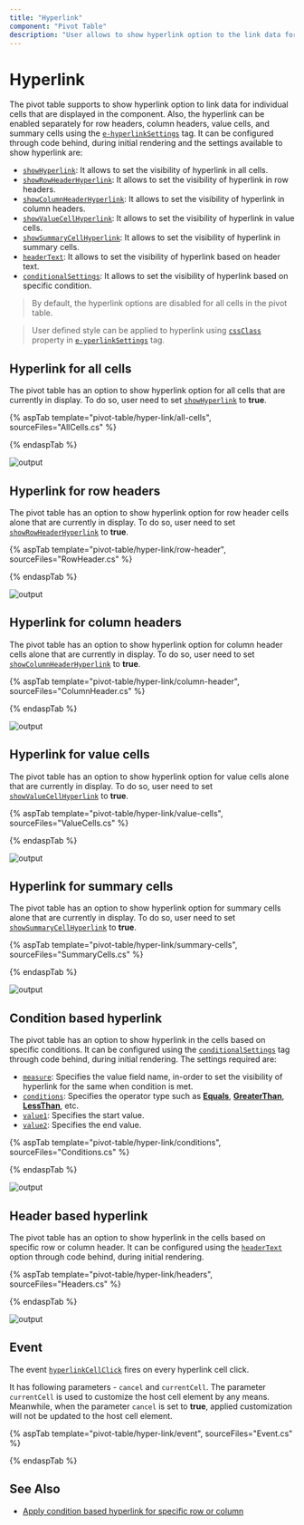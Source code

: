 ```yaml
---
title: "Hyperlink"
component: "Pivot Table"
description: "User allows to show hyperlink option to the link data for individual cells."
---
```


# Hyperlink

The pivot table supports to show hyperlink option to link data for individual cells that are displayed in the component. Also, the hyperlink can be enabled separately for row headers, column headers, value cells, and summary cells using the [`e-hyperlinkSettings`](https://help.syncfusion.com/cr/aspnetcore-js2/Syncfusion.EJ2~Syncfusion.EJ2.PivotView.PivotViewHyperlinkSettings_members.html) tag. It can be configured through code behind, during initial rendering and the settings available to show hyperlink are:

* [`showHyperlink`](https://help.syncfusion.com/cr/aspnetcore-js2/Syncfusion.EJ2~Syncfusion.EJ2.PivotView.PivotViewHyperlinkSettings~ShowHyperlink.html): It allows to set the visibility of hyperlink in all cells.
* [`showRowHeaderHyperlink`](https://help.syncfusion.com/cr/aspnetcore-js2/Syncfusion.EJ2~Syncfusion.EJ2.PivotView.PivotViewHyperlinkSettings~ShowRowHeaderHyperlink.html): It allows to set the visibility of hyperlink in row headers.
* [`showColumnHeaderHyperlink`](https://help.syncfusion.com/cr/aspnetcore-js2/Syncfusion.EJ2~Syncfusion.EJ2.PivotView.PivotViewHyperlinkSettings~ShowColumnHeaderHyperlink.html): It allows to set the visibility of hyperlink in column headers.
* [`showValueCellHyperlink`](https://help.syncfusion.com/cr/aspnetcore-js2/Syncfusion.EJ2~Syncfusion.EJ2.PivotView.PivotViewHyperlinkSettings~ShowValueCellHyperlink.html): It allows to set the visibility of hyperlink in value cells.
* [`showSummaryCellHyperlink`](https://help.syncfusion.com/cr/aspnetcore-js2/Syncfusion.EJ2~Syncfusion.EJ2.PivotView.PivotViewHyperlinkSettings~ShowSummaryCellHyperlink.html): It allows to set the visibility of hyperlink in summary cells.
* [`headerText`](https://help.syncfusion.com/cr/aspnetcore-js2/Syncfusion.EJ2~Syncfusion.EJ2.PivotView.PivotViewHyperlinkSettings~HeaderText.html): It allows to set the visibility of hyperlink based on header text.
* [`conditionalSettings`](https://help.syncfusion.com/cr/aspnetcore-js2/Syncfusion.EJ2~Syncfusion.EJ2.PivotView.PivotViewConditionalSetting_members.html): It allows to set the visibility of hyperlink based on specific condition.

<!-- markdownlint-disable MD028 -->
> By default, the hyperlink options are disabled for all cells in the pivot table.

> User defined style can be applied to hyperlink using [`cssClass`](https://help.syncfusion.com/cr/aspnetcore-js2/Syncfusion.EJ2~Syncfusion.EJ2.PivotView.PivotViewHyperlinkSettings~CssClass.html) property in [`e-yperlinkSettings`](https://help.syncfusion.com/cr/aspnetcore-js2/Syncfusion.EJ2~Syncfusion.EJ2.PivotView.PivotViewHyperlinkSettings_members.html) tag.

## Hyperlink for all cells

The pivot table has an option to show hyperlink option for all cells that are currently in display. To do so, user need to set [`showHyperlink`](https://help.syncfusion.com/cr/aspnetcore-js2/Syncfusion.EJ2~Syncfusion.EJ2.PivotView.PivotViewHyperlinkSettings~ShowHyperlink.html) to **true**.

{% aspTab template="pivot-table/hyper-link/all-cells", sourceFiles="AllCells.cs" %}

{% endaspTab %}

![output](images/hyperlink.png)

## Hyperlink for row headers

The pivot table has an option to show hyperlink option for row header cells alone that are currently in display. To do so, user need to set [`showRowHeaderHyperlink`](https://help.syncfusion.com/cr/aspnetcore-js2/Syncfusion.EJ2~Syncfusion.EJ2.PivotView.PivotViewHyperlinkSettings~ShowRowHeaderHyperlink.html) to **true**.

{% aspTab template="pivot-table/hyper-link/row-header", sourceFiles="RowHeader.cs" %}

{% endaspTab %}

![output](images/hyperlink-rowheader.png)

## Hyperlink for column headers

The pivot table has an option to show hyperlink option for column header cells alone that are currently in display. To do so, user need to set [`showColumnHeaderHyperlink`](https://help.syncfusion.com/cr/aspnetcore-js2/Syncfusion.EJ2~Syncfusion.EJ2.PivotView.PivotViewHyperlinkSettings~ShowColumnHeaderHyperlink.html) to **true**.

{% aspTab template="pivot-table/hyper-link/column-header", sourceFiles="ColumnHeader.cs" %}

{% endaspTab %}

![output](images/hyperlink-columnheader.png)

## Hyperlink for value cells

The pivot table has an option to show hyperlink option for value cells alone that are currently in display. To do so, user need to set [`showValueCellHyperlink`](https://help.syncfusion.com/cr/aspnetcore-js2/Syncfusion.EJ2~Syncfusion.EJ2.PivotView.PivotViewHyperlinkSettings~ShowValueCellHyperlink.html) to **true**.

{% aspTab template="pivot-table/hyper-link/value-cells", sourceFiles="ValueCells.cs" %}

{% endaspTab %}

![output](images/hyperlink-value.png)

## Hyperlink for summary cells

The pivot table has an option to show hyperlink option for summary cells alone that are currently in display. To do so, user need to set [`showSummaryCellHyperlink`](https://help.syncfusion.com/cr/aspnetcore-js2/Syncfusion.EJ2~Syncfusion.EJ2.PivotView.PivotViewHyperlinkSettings~ShowSummaryCellHyperlink.html) to **true**.

{% aspTab template="pivot-table/hyper-link/summary-cells", sourceFiles="SummaryCells.cs" %}

{% endaspTab %}

![output](images/hyperlink-summary.png)

## Condition based hyperlink

The pivot table has an option to show hyperlink in the cells based on specific conditions. It can be configured using the [`conditionalSettings`](https://help.syncfusion.com/cr/aspnetcore-js2/Syncfusion.EJ2~Syncfusion.EJ2.PivotView.PivotViewConditionalSetting_members.html) tag through code behind, during initial rendering. The settings required are:

* [`measure`](https://help.syncfusion.com/cr/aspnetcore-js2/Syncfusion.EJ2~Syncfusion.EJ2.PivotView.PivotViewConditionalSetting~Measure.html): Specifies the value field name, in-order to set the visibility of hyperlink for the same when condition is met.
* [`conditions`](https://help.syncfusion.com/cr/aspnetcore-js2/Syncfusion.EJ2~Syncfusion.EJ2.PivotView.PivotViewConditionalSetting~Conditions.html): Specifies the operator type such as [**Equals**](https://help.syncfusion.com/cr/aspnetcore-js2/Syncfusion.EJ2~Syncfusion.EJ2.PivotView.Condition.html), [**GreaterThan**](https://help.syncfusion.com/cr/aspnetcore-js2/Syncfusion.EJ2~Syncfusion.EJ2.PivotView.Condition.html), [**LessThan**](https://help.syncfusion.com/cr/aspnetcore-js2/Syncfusion.EJ2~Syncfusion.EJ2.PivotView.Condition.html), etc.
* [`value1`](https://help.syncfusion.com/cr/aspnetcore-js2/Syncfusion.EJ2~Syncfusion.EJ2.PivotView.PivotViewConditionalSetting~Value1.html): Specifies the start value.
* [`value2`](https://help.syncfusion.com/cr/aspnetcore-js2/Syncfusion.EJ2~Syncfusion.EJ2.PivotView.PivotViewConditionalSetting~Value2.html): Specifies the end value.

{% aspTab template="pivot-table/hyper-link/conditions", sourceFiles="Conditions.cs" %}

{% endaspTab %}

![output](images/hyperlink-condition.png)

## Header based hyperlink

The pivot table has an option to show hyperlink in the cells based on specific row or column header. It can be configured using the [`headerText`](https://help.syncfusion.com/cr/blazor/Syncfusion.EJ2.Blazor~Syncfusion.EJ2.Blazor.PivotView.PivotViewHyperlinkSettings~HeaderText.html) option through code behind, during initial rendering.

{% aspTab template="pivot-table/hyper-link/headers", sourceFiles="Headers.cs" %}

{% endaspTab %}

![output](images/hyperlink-header.png)

## Event

The event [`hyperlinkCellClick`](https://help.syncfusion.com/cr/aspnetcore-js2/Syncfusion.EJ2~Syncfusion.EJ2.PivotView.PivotView~HyperlinkCellClick.html) fires on every hyperlink cell click.

It has following parameters - `cancel` and `currentCell`. The parameter `currentCell` is used to customize the host cell element by any means. Meanwhile, when the parameter `cancel` is set to **true**, applied customization will not be updated to the host cell element.

{% aspTab template="pivot-table/hyper-link/event", sourceFiles="Event.cs" %}

{% endaspTab %}

## See Also

* [Apply condition based hyperlink for specific row or column](./how-to/apply-condition-based-hyper-link-for-specific-row-or-column)